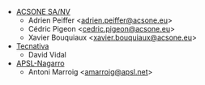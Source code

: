 - [ACSONE SA/NV](https://www.acsone.eu)
  - Adrien Peiffer \<<adrien.peiffer@acsone.eu>\>
  - Cédric Pigeon \<<cedric.pigeon@acsone.eu>\>
  - Xavier Bouquiaux \<<xavier.bouquiaux@acsone.eu>\>
- [Tecnativa](https://www.tecnativa.com)
  - David Vidal
- [APSL-Nagarro](https://www.apsl.tech)
  - Antoni Marroig \<<amarroig@apsl.net>\>
